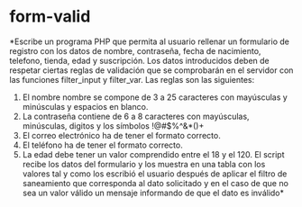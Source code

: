 # form-valid
*Escribe un programa PHP que permita al usuario rellenar un formulario de registro con los datos de nombre, contraseña, fecha de nacimiento, telefono, tienda, edad y suscripción. 
Los datos introducidos deben de respetar ciertas reglas de validación que se comprobarán en el servidor con las funciones filter_input y filter_var. Las reglas son las siguientes:
1. El nombre nombre se compone de 3 a 25 caracteres con mayúsculas y minúsculas y espacios en blanco.
2. La contraseña contiene de 6 a 8 caracteres con mayúsculas, minúsculas, digitos y los símbolos !@#$%^&*()+
3. El correo electrónico ha de tener el formato correcto.
4. El teléfono ha de tener el formato correcto.
4. La edad debe tener un valor comprendido entre el 18 y el 120.
El script recibe los datos del formulario y los muestra en una tabla con los valores tal y como los escribió el usuario después de aplicar el filtro de saneamiento que corresponda al dato solicitado 
  y en el caso de que no sea un valor válido un mensaje informando de que el dato es inválido*
